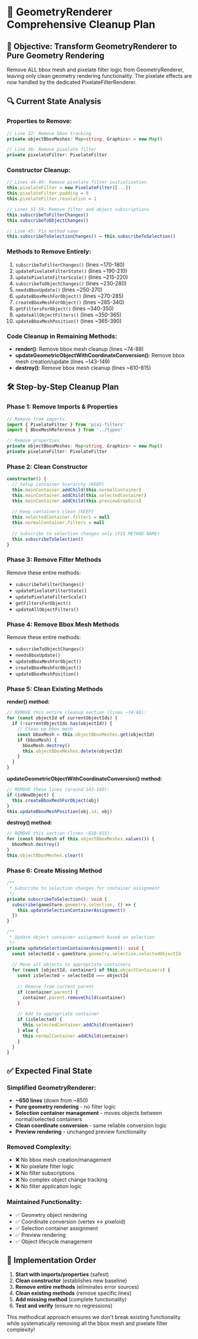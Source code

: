 # 🎨 GeometryRenderer Comprehensive Cleanup Plan

## 🎯 **Objective: Transform GeometryRenderer to Pure Geometry Rendering**

Remove ALL bbox mesh and pixelate filter logic from GeometryRenderer, leaving only clean geometry rendering functionality. The pixelate effects are now handled by the dedicated PixelateFilterRenderer.

## 🔍 **Current State Analysis**

### **Properties to Remove:**
```typescript
// Line 32: Remove bbox tracking
private objectBboxMeshes: Map<string, Graphics> = new Map()

// Line 36: Remove pixelate filter
private pixelateFilter: PixelateFilter
```

### **Constructor Cleanup:**
```typescript
// Lines 44-49: Remove pixelate filter initialization
this.pixelateFilter = new PixelateFilter([...])
this.pixelateFilter.padding = 0
this.pixelateFilter.resolution = 1

// Lines 55-59: Remove filter and object subscriptions
this.subscribeToFilterChanges()
this.subscribeToObjectChanges()

// Line 45: Fix method name
this.subscribeToSelectionChanges() → this.subscribeToSelection()
```

### **Methods to Remove Entirely:**
1. `subscribeToFilterChanges()` (lines ~170-180)
2. `updatePixelateFilterState()` (lines ~190-210)
3. `updatePixelateFilterScale()` (lines ~215-220)
4. `subscribeToObjectChanges()` (lines ~230-280)
5. `needsBboxUpdate()` (lines ~250-270)
6. `updateBboxMeshForObject()` (lines ~270-285)
7. `createBboxMeshForObject()` (lines ~285-340)
8. `getFiltersForObject()` (lines ~340-350)
9. `updateAllObjectFilters()` (lines ~350-365)
10. `updateBboxMeshPosition()` (lines ~365-390)

### **Code Cleanup in Remaining Methods:**
- **render()**: Remove bbox mesh cleanup (lines ~74-88)
- **updateGeometricObjectWithCoordinateConversion()**: Remove bbox mesh creation/update (lines ~143-149)
- **destroy()**: Remove bbox mesh cleanup (lines ~810-815)

## 🛠️ **Step-by-Step Cleanup Plan**

### **Phase 1: Remove Imports & Properties**
```typescript
// Remove from imports
import { PixelateFilter } from 'pixi-filters'
import { BboxMeshReference } from '../types'

// Remove properties
private objectBboxMeshes: Map<string, Graphics> = new Map()
private pixelateFilter: PixelateFilter
```

### **Phase 2: Clean Constructor**
```typescript
constructor() {
  // Setup container hierarchy (KEEP)
  this.mainContainer.addChild(this.normalContainer)
  this.mainContainer.addChild(this.selectedContainer)
  this.mainContainer.addChild(this.previewGraphics)
  
  // Keep containers clean (KEEP)
  this.selectedContainer.filters = null
  this.normalContainer.filters = null
  
  // Subscribe to selection changes only (FIX METHOD NAME)
  this.subscribeToSelection()
}
```

### **Phase 3: Remove Filter Methods**
Remove these entire methods:
- `subscribeToFilterChanges()`
- `updatePixelateFilterState()`
- `updatePixelateFilterScale()`
- `getFiltersForObject()`
- `updateAllObjectFilters()`

### **Phase 4: Remove Bbox Mesh Methods**
Remove these entire methods:
- `subscribeToObjectChanges()`
- `needsBboxUpdate()`
- `updateBboxMeshForObject()`
- `createBboxMeshForObject()`
- `updateBboxMeshPosition()`

### **Phase 5: Clean Existing Methods**

**render() method:**
```typescript
// REMOVE this entire cleanup section (lines ~74-88):
for (const objectId of currentObjectIds) {
  if (!currentObjectIds.has(objectId)) {
    // Clean up bbox mesh
    const bboxMesh = this.objectBboxMeshes.get(objectId)
    if (bboxMesh) {
      bboxMesh.destroy()
      this.objectBboxMeshes.delete(objectId)
    }
  }
}
```

**updateGeometricObjectWithCoordinateConversion() method:**
```typescript
// REMOVE these lines (around 143-149):
if (isNewObject) {
  this.createBboxMeshForObject(obj)
}
this.updateBboxMeshPosition(obj.id, obj)
```

**destroy() method:**
```typescript
// REMOVE this section (lines ~810-815):
for (const bboxMesh of this.objectBboxMeshes.values()) {
  bboxMesh.destroy()
}
this.objectBboxMeshes.clear()
```

### **Phase 6: Create Missing Method**
```typescript
/**
 * Subscribe to selection changes for container assignment
 */
private subscribeToSelection(): void {
  subscribe(gameStore.geometry.selection, () => {
    this.updateSelectionContainerAssignment()
  })
}

/**
 * Update object container assignment based on selection
 */
private updateSelectionContainerAssignment(): void {
  const selectedId = gameStore.geometry.selection.selectedObjectId
  
  // Move all objects to appropriate containers
  for (const [objectId, container] of this.objectContainers) {
    const isSelected = selectedId === objectId
    
    // Remove from current parent
    if (container.parent) {
      container.parent.removeChild(container)
    }
    
    // Add to appropriate container
    if (isSelected) {
      this.selectedContainer.addChild(container)
    } else {
      this.normalContainer.addChild(container)
    }
  }
}
```

## ✅ **Expected Final State**

### **Simplified GeometryRenderer:**
- **~650 lines** (down from ~850)
- **Pure geometry rendering** - no filter logic
- **Selection container management** - moves objects between normal/selected containers  
- **Clean coordinate conversion** - same reliable conversion logic
- **Preview rendering** - unchanged preview functionality

### **Removed Complexity:**
- ❌ No bbox mesh creation/management
- ❌ No pixelate filter logic
- ❌ No filter subscriptions  
- ❌ No complex object change tracking
- ❌ No filter application logic

### **Maintained Functionality:**
- ✅ Geometry object rendering
- ✅ Coordinate conversion (vertex ↔ pixeloid)
- ✅ Selection container assignment
- ✅ Preview rendering
- ✅ Object lifecycle management

## 🎯 **Implementation Order**

1. **Start with imports/properties** (safest)
2. **Clean constructor** (establishes new baseline)
3. **Remove entire methods** (eliminates error sources)
4. **Clean existing methods** (remove specific lines)
5. **Add missing method** (complete functionality)
6. **Test and verify** (ensure no regressions)

This methodical approach ensures we don't break existing functionality while systematically removing all the bbox mesh and pixelate filter complexity!